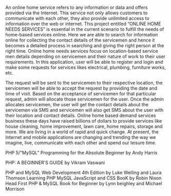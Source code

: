 An online home service refers to any information or data and offers provided via the Internet. This service not only allows customers to communicate with each other, they also provide unlimited access to information over the web or internet. This project entitled “ONLINE HOME NEEDS SERVICES” is essential in the current scenario to fulfill the needs of home-based services online. Here we are able to search for information online for collecting the contact details of the servicemen and hence it becomes a detailed process in searching and giving the right person at the right time. Online home needs services focus on location-based service men details depending on servicemen and their nature of work to their user requirements. In this application, user will be able to register and login and make some requests for services likes electrical, plumbing, furniture works, etc.

The request will be sent to the servicemen to their respective location, the servicemen will be able to accept the request by providing the date and time of visit. Based on the acceptance of servicemen for that particular request, admin will allocate those servicemen for the user. Once the admin allocates servicemen, the user will get the contact details about the servicemen via SMS and servicemen will also get SMS about the user with their location and contact details. Online home based demand services business these days have raised billions of dollars to provide services like house cleaning, home improvement, lawn care, home repairs, storage and more. We are living in a world of rapid and quick change. At present,  the Internet and mobile applications are changing and trending the way we imagine, live, communicate with each other and spend our leisure time.


 

PHP 5/"MySQL" Programming for the Absolute Beginner by Andy Harris

PHP: A BEGINNER'S GUIDE by Vikram Vaswani

PHP and MySQL Web Development 4th Edition by Luke Welling and Laura Thomson
Learning PHP MySQL JavaScript and CSS BooK by Robin Nixon
Head First PHP & MySQL Book for Beginner by Lynn beighley and Michael Morrison
